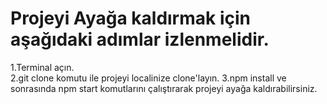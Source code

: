 # Projeyi Ayağa kaldırmak için aşağıdaki adımlar izlenmelidir.
1.Terminal açın.	
2.git clone  komutu ile projeyi localinize clone'layın.
3.npm install ve sonrasında npm start komutlarını çalıştırarak projeyi ayağa kaldırabilirsiniz.

